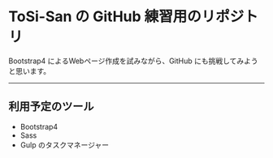 # ToSi-San の GitHub 練習用のリポジトリ
Bootstrap4 によるWebページ作成を試みながら、GitHub にも挑戦してみようと思います。

---

## 利用予定のツール
* Bootstrap4
* Sass
* Gulp のタスクマネージャー
